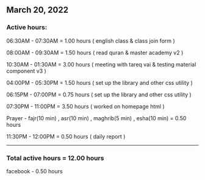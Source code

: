 ## March 20, 2022
### Active hours:

06:30AM - 07:30AM     = 1.00 hours ( english class & class join form )

08:00AM - 09:30AM     = 1.50 hours ( read quran & master academy v2 )

10:30AM - 01:30AM     = 3.00 hours ( meeting with tareq vai & testing material component v3 )

04:00PM - 05:30PM     = 1.50 hours ( set up the library and other css utility )

06:15PM - 07:00PM     = 0.75 hours ( set up the library and other css utility )

07:30PM - 11:00PM     = 3.50 hours ( worked on homepage html )

Prayer - fajr(10 min) , asr(10 min) , maghrib(5 min) , esha(10 min)   = 0.50 hours

11:30PM - 12:00PM     = 0.50 hours ( daily report )

----------------------------------------

### Total active hours = 12.00 hours

facebook - 0.50 hours




